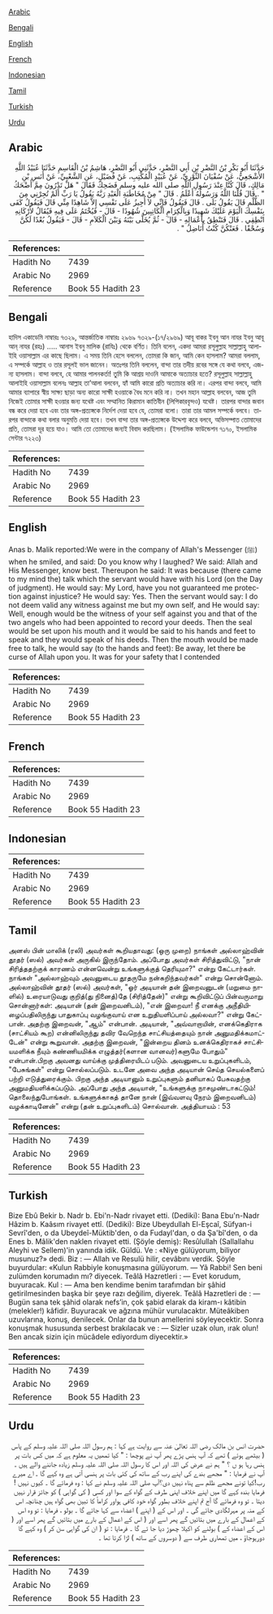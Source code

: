 [Arabic](#arabic)

[Bengali](#bengali)

[English](#english)

[French](#french)

[Indonesian](#indonesian)

[Tamil](#tamil)

[Turkish](#turkish)

[Urdu](#urdu)

## Arabic


<div dir="rtl" lang="ar" style={{fontSize:'larger',backgroundColor:'#f8f9fa',padding:20}}>
حَدَّثَنَا أَبُو بَكْرِ بْنُ النَّضْرِ بْنِ أَبِي النَّضْرِ، حَدَّثَنِي أَبُو النَّضْرِ، هَاشِمُ بْنُ الْقَاسِمِ حَدَّثَنَا عُبَيْدُ اللَّهِ الأَشْجَعِيُّ، عَنْ سُفْيَانَ الثَّوْرِيِّ، عَنْ عُبَيْدٍ الْمُكْتِبِ، عَنْ فُضَيْلٍ، عَنِ الشَّعْبِيِّ، عَنْ أَنَسِ بْنِ مَالِكٍ، قَالَ كُنَّا عِنْدَ رَسُولِ اللَّهِ صلى الله عليه وسلم فَضَحِكَ فَقَالَ ‏"‏ هَلْ تَدْرُونَ مِمَّ أَضْحَكُ ‏"‏ ‏.‏ قَالَ قُلْنَا اللَّهُ وَرَسُولُهُ أَعْلَمُ ‏.‏ قَالَ ‏"‏ مِنْ مُخَاطَبَةِ الْعَبْدِ رَبَّهُ يَقُولُ يَا رَبِّ أَلَمْ تُجِرْنِي مِنَ الظُّلْمِ قَالَ يَقُولُ بَلَى ‏.‏ قَالَ فَيَقُولُ فَإِنِّي لاَ أُجِيزُ عَلَى نَفْسِي إِلاَّ شَاهِدًا مِنِّي قَالَ فَيَقُولُ كَفَى بِنَفْسِكَ الْيَوْمَ عَلَيْكَ شَهِيدًا وَبِالْكِرَامِ الْكَاتِبِينَ شُهُودًا - قَالَ - فَيُخْتَمُ عَلَى فِيهِ فَيُقَالُ لأَرْكَانِهِ انْطِقِي ‏.‏ قَالَ فَتَنْطِقُ بِأَعْمَالِهِ - قَالَ - ثُمَّ يُخَلَّى بَيْنَهُ وَبَيْنَ الْكَلاَمِ - قَالَ - فَيَقُولُ بُعْدًا لَكُنَّ وَسُحْقًا ‏.‏ فَعَنْكُنَّ كُنْتُ أُنَاضِلُ ‏"‏ ‏.‏
</div>
<div style={{backgroundColor:'#f8f9fa',padding:20, marginBottom: 10}}><table> <thead> <tr> <th>References:</th> <th></th> </tr> </thead> <tbody><tr><td>Hadith No</td><td>7439</td></tr><tr><td>Arabic No</td><td>2969</td></tr><tr><td>Reference</td><td>Book 55 Hadith 23</td></tr></tbody></table></div>

## Bengali


<div dir="ltr" lang="bn" style={{fontSize:'larger',backgroundColor:'#f8f9fa',padding:20}}>
হাদিস একাডেমি নাম্বারঃ ৭৩২৯, আন্তর্জাতিক নাম্বারঃ ২৯৬৯ ৭৩২৯-(১৭/২৯৬৯) আবূ বাকর ইবনু আন নাযর ইবনু আবূ আন্‌ নাযর (রহঃ) ..... আনাস ইবনু মালিক (রাযিঃ) থেকে বর্ণিত। তিনি বলেন, একদা আমরা রসূলুল্লাহ সাল্লাল্লাহু আলাইহি ওয়াসাল্লাম এর কাছে ছিলাম। এ সময় তিনি হেসে বললেন, তোমরা কি জান, আমি কেন হাসলাম? আমরা বললাম, এ সম্পর্কে আল্লাহ ও তার রসূলই ভাল জানেন। অতঃপর তিনি বললেন, বান্দা তার তদীয় রবের সঙ্গে যে কথা বলবে, এজন্য হাসলাম। বান্দা বলবে, হে আমার পালনকর্তা! তুমি কি আশ্রয় দাওনি আমাকে অত্যাচার হতে? রসূলুল্লাহ সাল্লাল্লাহু আলাইহি ওয়াসাল্লাম বলেনঃ আল্লাহ তা’আলা বলবেন, হ্যাঁ আমি কারো প্রতি অত্যাচার করি না। এরপর বান্দা বলবে, আমি আমার ব্যাপারে স্বীয় সাক্ষ্য ছাড়া অন্য কারো সাক্ষী হওয়াকে বৈধ মনে করি না। তখন মহান আল্লাহ বলবেন, আজ তুমি নিজেই তোমার সাক্ষী হওয়ার জন্য যথেষ্ট এবং সম্মানিত কিরামান কাতিবীন (লিপিকারবৃন্দও) যথেষ্ট। তারপর বান্দার জবান বন্ধ করে দেয়া হবে এবং তার অঙ্গ-প্রত্যঙ্গকে নির্দেশ দেয়া হবে যে, তোমরা বলো। তারা তার আমল সম্পর্কে বলবে। তারপর বান্দাকে কথা বলার অনুমতি দেয়া হবে। তখন বান্দা তার অঙ্গ-প্রত্যঙ্গকে উদ্দেশ্য করে বলবে, অভিসম্পাত তোমাদের প্রতি, তোমরা দূর হয়ে যাও। আমি তো তোমাদের জন্যই বিবাদ করছিলাম। (ইসলামিক ফাউন্ডেশন ৭১৭০, ইসলামিক সেন্টার ৭২২৩)
</div>
<div style={{backgroundColor:'#f8f9fa',padding:20, marginBottom: 10}}><table> <thead> <tr> <th>References:</th> <th></th> </tr> </thead> <tbody><tr><td>Hadith No</td><td>7439</td></tr><tr><td>Arabic No</td><td>2969</td></tr><tr><td>Reference</td><td>Book 55 Hadith 23</td></tr></tbody></table></div>

## English


<div dir="ltr" lang="en" style={{fontSize:'larger',backgroundColor:'#f8f9fa',padding:20}}>
Anas b. Malik reported:We were in the company of Allah's Messenger (ﷺ) when he smiled, and said: Do you know why I laughed? We said: Allah and His Messenger, know best. Thereupon he said: It was because (there came to my mind the) talk which the servant would have with his Lord (on the Day of judgment). He would say: My Lord, have you not guaranteed me protection against injustice? He would say: Yes. Then the servant would say: I do not deem valid any witness against me but my own self, and He would say: Well, enough would be the witness of your self against you and that of the two angels who had been appointed to record your deeds. Then the seal would be set upon his mouth and it would be said to his hands and feet to speak and they would speak of his deeds. Then the mouth would be made free to talk, he would say (to the hands and feet): Be away, let there be curse of Allah upon you. It was for your safety that I contended
</div>
<div style={{backgroundColor:'#f8f9fa',padding:20, marginBottom: 10}}><table> <thead> <tr> <th>References:</th> <th></th> </tr> </thead> <tbody><tr><td>Hadith No</td><td>7439</td></tr><tr><td>Arabic No</td><td>2969</td></tr><tr><td>Reference</td><td>Book 55 Hadith 23</td></tr></tbody></table></div>

## French


<div dir="ltr" lang="fr" style={{fontSize:'larger',backgroundColor:'#f8f9fa',padding:20}}>

</div>
<div style={{backgroundColor:'#f8f9fa',padding:20, marginBottom: 10}}><table> <thead> <tr> <th>References:</th> <th></th> </tr> </thead> <tbody><tr><td>Hadith No</td><td>7439</td></tr><tr><td>Arabic No</td><td>2969</td></tr><tr><td>Reference</td><td>Book 55 Hadith 23</td></tr></tbody></table></div>

## Indonesian


<div dir="ltr" lang="id" style={{fontSize:'larger',backgroundColor:'#f8f9fa',padding:20}}>

</div>
<div style={{backgroundColor:'#f8f9fa',padding:20, marginBottom: 10}}><table> <thead> <tr> <th>References:</th> <th></th> </tr> </thead> <tbody><tr><td>Hadith No</td><td>7439</td></tr><tr><td>Arabic No</td><td>2969</td></tr><tr><td>Reference</td><td>Book 55 Hadith 23</td></tr></tbody></table></div>

## Tamil


<div dir="ltr" lang="ta" style={{fontSize:'larger',backgroundColor:'#f8f9fa',padding:20}}>
அனஸ் பின் மாலிக் (ரலி) அவர்கள் கூறியதாவது: (ஒரு முறை) நாங்கள் அல்லாஹ்வின் தூதர் (ஸல்) அவர்கள் அருகில் இருந்தோம். அப்போது அவர்கள் சிரித்துவிட்டு, "நான் சிரித்ததற்குக் காரணம் என்னவென்று உங்களுக்குத் தெரியுமா?" என்று கேட்டார்கள். நாங்கள் "அல்லாஹ்வும் அவனுடைய தூதருமே நன்கறிந்தவர்கள்" என்று சொன்னோம். அல்லாஹ்வின் தூதர் (ஸல்) அவர்கள், "ஓர் அடியான் தன் இறைவனுடன் (மறுமை நாளில்) உரையாடுவது குறித்(து நினைத்)தே (சிரித்தேன்)" என்று கூறிவிட்டுப் பின்வருமாறு சொன்னார்கள்: அடியான் (தன் இறைவனிடம்), "என் இறைவா! நீ எனக்கு அநீதியிழைப்பதிலிருந்து பாதுகாப்பு வழங்குவாய் என உறுதியளிப்பாய் அல்லவா?" என்று கேட்பான். அதற்கு இறைவன், "ஆம்" என்பான். அடியான், "அவ்வாறாயின், எனக்கெதிராக (சாட்சியம் கூற) என்னிலிருந்து தவிர வேறெந்த சாட்சியத்தையும் நான் அனுமதிக்கமாட்டேன்" என்று கூறுவான். அதற்கு இறைவன், "இன்றைய தினம் உனக்கெதிராகச் சாட்சியமளிக்க நீயும் கண்ணியமிக்க எழுத்தர்(களான வானவர்)களுமே போதும்" என்பான்.பிறகு அவனது வாய்க்கு முத்திரையிடப் படும். அவனுடைய உறுப்புகளிடம், "பேசுங்கள்" என்று சொல்லப்படும். உடனே அவை அந்த அடியான் செய்த செயல்களைப் பற்றி எடுத்துரைக்கும். பிறகு அந்த அடியானும் உறுப்புகளும் தனியாகப் பேசுவதற்கு அனுமதியளிக்கப்படும். அப்போது அந்த அடியான், "உங்களுக்கு நாசமுண்டாகட்டும்! தொலைந்துபோங்கள். உங்களுக்காகத் தானே நான் (இவ்வளவு நேரம் இறைவனிடம்) வழக்காடினேன்" என்று (தன் உறுப்புகளிடம்) சொல்வான். அத்தியாயம் : 53
</div>
<div style={{backgroundColor:'#f8f9fa',padding:20, marginBottom: 10}}><table> <thead> <tr> <th>References:</th> <th></th> </tr> </thead> <tbody><tr><td>Hadith No</td><td>7439</td></tr><tr><td>Arabic No</td><td>2969</td></tr><tr><td>Reference</td><td>Book 55 Hadith 23</td></tr></tbody></table></div>

## Turkish


<div dir="ltr" lang="tr" style={{fontSize:'larger',backgroundColor:'#f8f9fa',padding:20}}>
Bize Ebû Bekir b. Nadr b. Ebi'n-Nadr rivayet etti. (Dediki): Bana Ebu'n-Nadr Hâzim b. Kaâsım rivayet ettî. (Dediki): Bize Ubeydullah El-Eşcaî, Süfyan-i Sevrî'den, o da Ubeydeî-Müktib'den, o da Fudayl'dan, o da Şa'bî'den, o da Enes b. Mâlik'den naklen rivayet etti. (Şöyle demiş): Resûlullah (Sallallahu Aleyhi ve Sellem)'in yanında idik. Güldü. Ve : «Niye gülüyorum, biliyor musunuz?» dedi. Biz : — Allah ve Resulü hilir, cevâbını verdik. Şöyle buyurdular: «Kulun Rabbiyle konuşmasına gülüyorum. — Yâ Rabbi! Sen beni zulümden korumadın mı? diyecek. Teâlâ Hazretleri : — Evet korudum, buyuracak. Kul : — Ama ben kendime benim tarafımdan bir şâhid getirilmesinden başka bir şeye razı değilim, diyerek. Teâlâ Hazretleri de : — Bugün sana tek şâhid olarak nefs’in, çok şabid elarak da kiram-ı kâtibin (melekler!) kâfidir. Buyuracak ve ağzına mühür vurulacaktır. Müteâkiben uzuvlarına, konuş, denilecek. Onlar da bunun amellerini söyleyecektir. Sonra konuşmak hususunda serbest brakılacak ve : — Sizler uzak olun, ırak olun! Ben ancak sizin için mücâdele ediyordum diyecektir.»
</div>
<div style={{backgroundColor:'#f8f9fa',padding:20, marginBottom: 10}}><table> <thead> <tr> <th>References:</th> <th></th> </tr> </thead> <tbody><tr><td>Hadith No</td><td>7439</td></tr><tr><td>Arabic No</td><td>2969</td></tr><tr><td>Reference</td><td>Book 55 Hadith 23</td></tr></tbody></table></div>

## Urdu


<div dir="rtl" lang="ur" style={{fontSize:'larger',backgroundColor:'#f8f9fa',padding:20}}>
حضرت انس بن مالک رضی اللہ تعالیٰ عنہ سے روایت ہے کہا : ہم رسول اللہ صلی اللہ علیہ وسلم کے پاس ( بیٹھے ہوئے ) تھے کہ آپ ہنس پڑے پھر آپ نے پوچھا : " کیا تمھیں یہ معلوم ہے کہ میں کس بات پر ہنس رہا ہو ں ؟ " ہم نے عرض کی اللہ اور اس کا رسول اللہ صلی اللہ علیہ وسلم زیادہ جاننے والے ہیں ۔ آپ نے فرمایا : " مجھے بندے کی اپنے رب کے ساتھ کی کئی بات پر ہنسی آتی ہے وہ کہے گا ۔ اے میرے رب!کیا تونے مجھے ظلم سے پناہ نہیں دی؟آپ صلی اللہ علیہ وسلم نے کہا : وہ فرمائے گا ۔ کیوں نہیں !فرمایا بندہ کہے گا میں اپنے خلاف اپنی طرف کے گواہ کے سوا اور کسی ( کی گواہی ) کو جائز قرار نہیں دیتا ۔ تو وہ فرمائے گا آج تم اپنے خلاف بطور گواہ خود کافی ہواور کراماً کا تبین بھی گواہ ہیں چنانچہ اس کے منہ پر مہرلگادی جائے گی ۔ اور اس کے ( اپنے ) اعضاء سے کہا جائے گا ۔ بولو ، فرمایا : تو وہ اس کے اعمال کے بارے میں بتائیں گے پھر اسے اور ( اس کے اعمال کے بارے میں بتائیں گے پھر اسے اور ( اس کے اعضاء کے ) بولنے کو اکیلا چھوڑ دیا جا ئے گا ۔ فرمایا : تو ( ان کی گواہی سن کر ) وہ کہے گا دورہوجاؤ ، میں تمھاری طرف سے ( دوسروں کے ساتھ ) لڑا کرتا تھا ۔
</div>
<div style={{backgroundColor:'#f8f9fa',padding:20, marginBottom: 10}}><table> <thead> <tr> <th>References:</th> <th></th> </tr> </thead> <tbody><tr><td>Hadith No</td><td>7439</td></tr><tr><td>Arabic No</td><td>2969</td></tr><tr><td>Reference</td><td>Book 55 Hadith 23</td></tr></tbody></table></div>